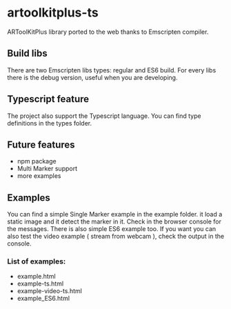 # artoolkitplus-ts
ARToolKitPlus library ported to the web thanks to Emscripten compiler. 

## Build libs
There are two Emscripten libs types: regular and ES6 build. For every libs there is the debug version, useful when you are developing.

## Typescript feature
The project also support the Typescript language. You can find type definitions in the types folder.

## Future features

- npm package
- Multi Marker support
- more examples

## Examples
You can find a simple Single Marker example in the example folder. it load a static image and it detect the marker in it. Check in the browser console for the messages. There is also simple ES6 example too. 
If you want you can also test the video example ( stream from webcam ), check the output in the console.
### List of examples:
- example.html
- example-ts.html
- example-video-ts.html
- example_ES6.html

